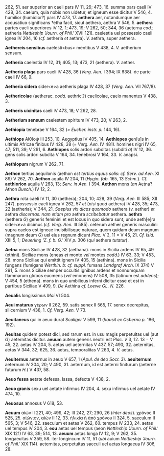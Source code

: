 262, 51. aer superior an caeli pars IV 11, 29; 473, 16. summa pars caeli
IV 428, 34. caelum, quia nobis non uidetur, et igneum esse dicitur V
546, 4. humilior (humidior?) pars IV 473, 17. **aethera** aer,
notandumque aer accusatiuo significans †etha facit, sicut aethera,
aethra V 546, 5. **aethera** partes caeli superiores IV 12, 1; 473, 19;
V 262, 50; 344, 36 (aeterna *cod.:* aetheria *Nettleship 'Journ. of
Phil.'* XVII 121). caelestia uel possessio caeli ignea IV 204, 16 (*cf.*
aetheria *et* aethra). *V.* aethra, super aethera.

**Aethereis sensibus** caelesti\<bus\> mentibus V 438, 4. *V.* aetherium
sensum.

**Aetheria** caelestia IV 12, 31; 405, 13; 473, 21 (aethera). *V.*
aether.

**Aetheria plaga** pars caeli IV 428, 36 (*Verg. Aen.* I 394; IX 638).
de parte caeli IV 66, 9.

**Aetheria sidera** sider\<e\>a aetheris plaga IV 428, 37 (*Verg.*
*Aen.* VII 767/8).

**Aethericolae** (aetherac. *codd.* aethric.?) caelicolae, caelo
manentes V 438, 3.

**Aetheris uicinitas** caeli IV 473, 18; V 262, 28.

**Aetherium sensum** caelestem spiritum IV 473, 20; V 263, 2.

**Aethiopia** tenebrae V 164, 32 (*= Eucher. instr. p.* 144, 16).

**Aethiops** Αἰθίοψ III 253, 10. Aegyptius IV 405, 14. **Aethiopes**
gen[u]s in ultimis Africae finibus IV 428, 38 (= *Verg. Aen.* IV
481). homines nigri IV 65, 47; 511, 39; V 291, 6. **Aethiopes** solis
ardori subditas (subditi *a*) IV 12, 36. gens solis ardori subdita V
164, 34. tenebrosi V 164, 33. *V.* anapsi.

**Aethiopum** nigrum V 262, 71.

**Aethon** tertius aequilonis (aethon *est tertius equus solis: cf.
Serv. ad Aen.* XI 89) V 262, 70. **Aethon** aquila IV 204, 11 (*Hygin.
fab.* 165, 13 *Schm.*). *Cf.* **aethiorion** aquila V 263, 13; *Serv.*
*in Aen.* I 394. **Aethon** mons (*an* Aetna? Athon *Buech.*) IV 12, 2.

**Aethra** rota caeli IV 11, 30 (aethera); 204, 10; 428, 39 (*Verg.
Aen.* III 585; XII 247). possessio caeli ignea V 262, 57 *et* (*nisi
quod* aethera) IV 428, 35; 473, 22 (aetheria); V 344, 21. *Saepius vix
dicas quomodo* aethera (*v.* aether) *et* aethra *discernas: nam etiam
pro* aethra *scribebatur* aethera. **aethra** (aethera *G*) generis
feminini et est locus in quo sidera sunt, unde aeth[e]ra sider\<e\>a
dicimus (*cf. Verg. Aen.* III 585). ceterum aether generis masculini
supra caelos est igneae inuisibilisque naturae, quem quidam deum magnum
(magnum deum *G*) uel eius regnum dicunt *Plac.* V 3, 11 = V 45, 21.
*Cf. Isid.* XIII 5, 1; *Deuerling 'Z. f. b. G.'* XIV *p.* 306 (*qui*
aethera *tutatur*).

**Aetna** mons Siciliae IV 428, 32 (aethana). mons in Sicilia ardens IV
65, 49 (ethini). Siciliae mons (eneas *et* monte *vel* montes *codd.*)
IV 63, 33; V 453, 28. mons Siciliae qui emittit ignem IV 405, 15
(aethina). mons in Sicilia fungans (fumigans *Werthin. b: cf. suppl.*
fumans *Landgraf Arch.* IX 374) V 291, 5. mons Siciliae semper occultis
ignibus ardens et nonnumquam flammarum globos euomens (*vel* emonens) IV
508, 35 (latinum est *addens*); V 454, 5 (ethena). mons in quo umbilicus
inferni dicitur esse et est in partibus Siciliae V 499, 9. *De* Aethina
*cf. Loewe GL. N.* 226.

**Aeualis** longissimus *Mai* VI 504.

**Aeui maturus** γέρων II 262, 59. satis senex II 565, 17. senex
decrepitus, silicernium V 438, 1. *Cf. Verg. Aen.* V 73.

**Aeuitaneus** qui in aeuo durat *Scaliger* V 599, 11 (*hausit ex
Osberno p.* 186, 192).

**Aeuitas** quidem potest dici, sed rarum est. in usu magis perpetuitas
uel (aut *G*) aeternitas dicitur. **aeuum** autem generis neutri est
*Plac. V* 3, 12. 13 = V 45, 22. aetas IV 204, 5. aetas uel aeternitas V
437, 57; 490, 32. aeternitas, aetas V 344, 32; 625, 36. aetas,
temporalitas V 263, 4. *V.* aetas.

**Aeuiternus** aeternus in aeuo V 657, 1 (*Apul. de deo Socr.* 3).
**aeuiternum** aeternum IV 204, 20; V 490, 31. aeternum, id est aeterni
finiturum (aeterne futurum *H.*) V 437, 58.

**Aeuo fessa** aetate defessa, lassa, defecta V 438, 2.

**Aeuo granis** sexu uel aetate infirmus IV 204, 4. sexu infirmus uel
aetate IV 474, 10.

**Aeuosus** annosus V 618, 53.

**Aeuum** αἰών II 221, 40; 499, 42; III 242, 27; 290, 26 (*inter deos*).
χρόνος II 525, 25. αἰώνιον, αἰών II 12, 33. ἡλικία ἡ ἀπὸ χρόνου II 324,
5. saeculum II 565, 3; V 546, 22. saeculum et aetas V 262, 60. tempus IV
233, 24. aetas uel tempus IV 204, 3. **eou** aetas uel tempus (aeon
*Nettleship 'Journ. of Phil.'* XIX 121) IV 63, 39; 514, 13. **aeuum**
aetas longa IV 12, 9; V 262, 35. longaeuitas V 359, 58. iter longincum
IV 11, 51 (*ubi* auium *Nettleship 'Journ. of Phil.'* XIX 114).
aeternitas, perpetuitas saeculi uel aetas longaeua IV 306, 28.
